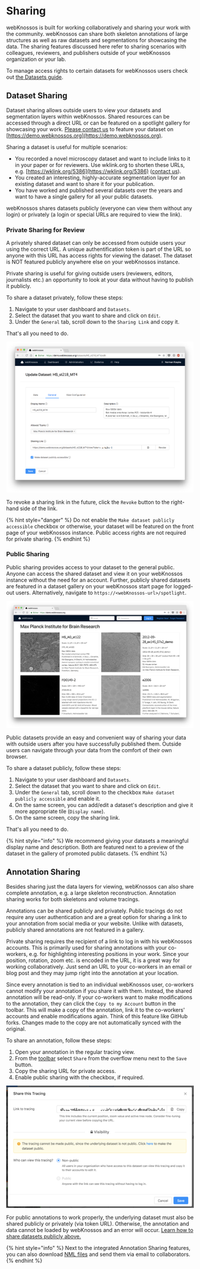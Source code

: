 # Sharing

webKnossos is built for working collaboratively and sharing your work with the community. webKnossos can share both skeleton annotations of large structures as well as raw datasets and segmentations for showcasing the data. The sharing features discussed here refer to sharing scenarios with colleagues, reviewers, and publishers outside of your webKnossos organization or your lab.

To manage access rights to certain datasets for webKnossos users check out [the Datasets guide](datasets.md#dataset-permissions).

## Dataset Sharing

Dataset sharing allows outside users to view your datasets and segmentation layers within webKnossos. Shared resources can be accessed through a direct URL or can be featured on a spotlight gallery for showcasing your work. [Please contact us](mailto:hello@scalableminds.com) to feature your dataset on [https://demo.webknossos.org](https://demo.webknossos.org).

Sharing a dataset is useful for multiple scenarios:

* You recorded a novel microscopy dataset and want to include links to it in your paper or for reviewers. Use wklink.org to shorten these URLs, e.g. [https://wklink.org/5386](https://wklink.org/5386) \([contact us](mailto:hello@scalableminds.com)\).
* You created an interesting, highly-accurate segmentation layer for an existing dataset and want to share it for your publication.
* You have worked and published several datasets over the years and want to have a single gallery for all your public datasets.

webKnossos shares datasets publicly \(everyone can view them without any login\) or privately \(a login or special URLs are required to view the link\).

### Private Sharing for Review

A privately shared dataset can only be accessed from outside users your using the correct URL. A unique authentification token is part of the URL so anyone with this URL has access rights for viewing the dataset. The dataset is NOT featured publicly anywhere else on your webKnossos instance.

Private sharing is useful for giving outside users \(reviewers, editors, journalists etc.\) an opportunity to look at your data without having to publish it publicly.

To share a dataset privately, follow these steps:

1. Navigate to your user dashboard and `Datasets`. 
2. Select the dataset that you want to share and click on `Edit`.
3. Under the `General` tab, scroll down to the `Sharing Link` and copy it. 

That's all you need to do.

![Configure the Dataset Sharing](../.gitbook/assets/dataset_general%20%283%29.png)

To revoke a sharing link in the future, click the `Revoke` button to the right-hand side of the link.

{% hint style="danger" %}
Do not enable the `Make dataset publicly accessible` checkbox or otherwise, your dataset will be featured on the front page of your webKnossos instance. Public access rights are not required for private sharing.
{% endhint %}

### Public Sharing

Public sharing provides access to your dataset to the general public. Anyone can access the shared dataset and view it on your webKnossos instance without the need for an account. Further, publicly shared datasets are featured in a dataset gallery on your webKnossos start page for logged-out users. Alternatively, navigate to `https://<webKnossos-url>/spotlight`.

![The Dataset Gallery view provides a public showcase of all your published datasets. No wK account is required to view these.](../.gitbook/assets/spotlight.png)

Public datasets provide an easy and convenient way of sharing your data with outside users after you have successfully published them. Outside users can navigate through your data from the comfort of their own browser.

To share a dataset publicly, follow these steps:

1. Navigate to your user dashboard and `Datasets`. 
2. Select the dataset that you want to share and click on `Edit`.
3. Under the `General` tab, scroll down to the checkbox `Make dataset publicly accessible` and enable it.
4. On the same screen, you can add/edit a dataset's description and give it more appropriate tile \(`Display name`\).
5. On the same screen, copy the sharing link.

That's all you need to do.

{% hint style="info" %}
We recommend giving your datasets a meaningful display name and description. Both are featured next to a preview of the dataset in the gallery of promoted public datasets.
{% endhint %}

## Annotation Sharing

Besides sharing just the data layers for viewing, webKnossos can also share complete annotation, e.g. a large skeleton reconstruction. Annotation sharing works for both skeletons and volume tracings.

Annotations can be shared publicly and privately. Public tracings do not require any user authentication and are a great option for sharing a link to your annotation from social media or your website. Unlike with datasets, publicly shared annotations are not featured in a gallery.

Private sharing requires the recipient of a link to log in with his webKnossos accounts. This is primarily used for sharing annotations with your co-workers, e.g. for highlighting interesting positions in your work. Since your position, rotation, zoom etc. is encoded in the URL, it is a great way for working collaboratively. Just send an URL to your co-workers in an email or blog post and they may jump right into the annotation at your location.

Since every annotation is tied to an individual webKnossos user, co-workers cannot modify your annotation if you share it with them. Instead, the shared annotation will be read-only. If your co-workers want to make modifications to the annotation, they can click the `Copy to my Account` button in the toolbar. This will make a copy of the annotation, link it to the co-workers' accounts and enable modifications again. Think of this feature like GitHub forks. Changes made to the copy are not automatically synced with the original.

To share an annotation, follow these steps:

1. Open your annotation in the regular tracing view. 
2. From the [toolbar](tracing_ui.md#the-toolbar) select `Share` from the overflow menu next to the `Save` button.
3. Copy the sharing URL for private access.
4. Enable public sharing with the checkbox, if required.

![Configure the Annotation Sharing](../.gitbook/assets/tracing_ui_sharing%20%284%29.png)

For public annotations to work properly, the underlying dataset must also be shared publicly or privately \(via token URL\). Otherwise, the annotation and data cannot be loaded by webKnossos and an error will occur. [Learn how to share datasets publicly above.](sharing.md#public-sharing)

{% hint style="info" %}
Next to the integrated Annotation Sharing features, you can also download [NML files](../reference/data_formats.md#nml) and send them via email to collaborators.
{% endhint %}

